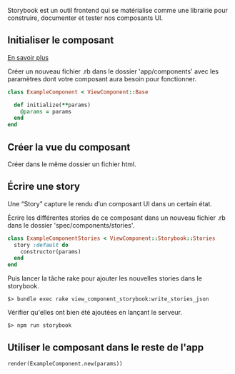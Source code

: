 Storybook est un outil frontend qui se matérialise comme une librairie pour construire, documenter et tester nos composants UI.

## Initialiser le composant
[En savoir plus](https://viewcomponent.org/)

Créer un nouveau fichier .rb dans le dossier 'app/components' avec les paramètres dont votre composant aura besoin pour fonctionner.

``` ruby
class ExampleComponent < ViewComponent::Base

  def initialize(**params)
    @params = params
  end
end
```

## Créer la vue du composant

Créer dans le même dossier un fichier html.

## Écrire une story

Une “Story” capture le rendu d’un composant UI dans un certain état.

Écrire les différentes stories de ce composant dans un nouveau fichier .rb dans le dossier 'spec/components/stories'.


``` ruby
class ExampleComponentStories < ViewComponent::Storybook::Stories
  story :default do
    constructor(params)
  end
end
```

Puis lancer la tâche rake pour ajouter les nouvelles stories dans le storybook.

    $> bundle exec rake view_component_storybook:write_stories_json

Vérifier qu'elles ont bien été ajoutées en lançant le serveur.

    $> npm run storybook

## Utiliser le composant dans le reste de l'app

```
render(ExampleComponent.new(params))
```
